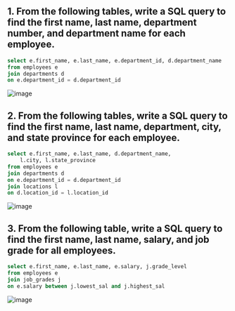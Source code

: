 ## 1. From the following tables, write a SQL query to find the first name, last name, department number, and department name for each employee.
```sql
select e.first_name, e.last_name, e.department_id, d.department_name
from employees e
join departments d
on e.department_id = d.department_id
```
![image](https://user-images.githubusercontent.com/122611882/221796099-f52dd098-6774-4253-b4ca-31d492a099b8.png)

## 2. From the following tables, write a SQL query to find the first name, last name, department, city, and state province for each employee.

```sql
select e.first_name, e.last_name, d.department_name, 
    l.city, l.state_province
from employees e
join departments d
on e.department_id = d.department_id
join locations l
on d.location_id = l.location_id
```

![image](https://user-images.githubusercontent.com/122611882/221805418-1434047b-42c6-4883-a20b-739490c18573.png)

## 3. From the following table, write a SQL query to find the first name, last name, salary, and job grade for all employees.

```sql
select e.first_name, e.last_name, e.salary, j.grade_level
from employees e
join job_grades j
on e.salary between j.lowest_sal and j.highest_sal
```
![image](https://user-images.githubusercontent.com/122611882/221809485-762e8a18-188a-4a84-970d-1ab1304a9110.png)

